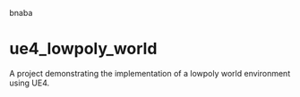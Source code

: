 bnaba
# ue4_lowpoly_world
A project demonstrating the implementation of a lowpoly world environment using UE4.
